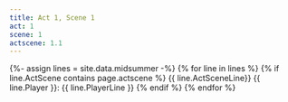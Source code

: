```yaml
---
title: Act 1, Scene 1
act: 1
scene: 1
actscene: 1.1
---
```


{%- assign lines = site.data.midsummer -%}
{% for line in lines %}
{% if line.ActScene contains page.actscene %}
{{ line.ActSceneLine}} {{ line.Player }}: {{ line.PlayerLine }}
{% endif %}
{% endfor %}
